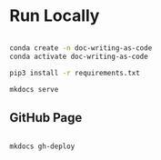 # Run Locally

```sh

conda create -n doc-writing-as-code
conda activate doc-writing-as-code

pip3 install -r requirements.txt

mkdocs serve

```


## GitHub Page

```sh

mkdocs gh-deploy
```